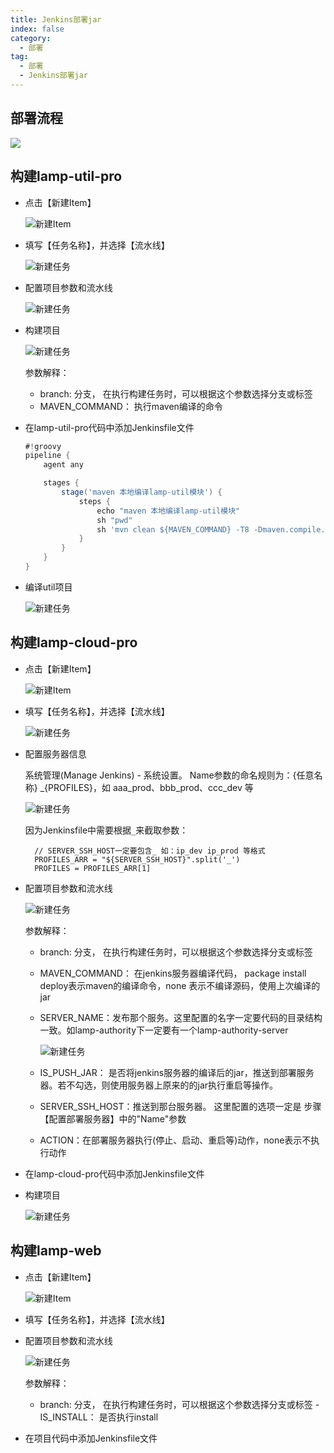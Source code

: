 ```yaml
---
title: Jenkins部署jar
index: false
category:
  - 部署
tag:
  - 部署
  - Jenkins部署jar
---
```


## 部署流程

![](/images/deployment/jenkins部署图.png)



## 构建lamp-util-pro

- 点击【新建Item】

  ![新建Item](/images/deployment/新建Item.png)

- 填写【任务名称】，并选择【流水线】

  ![新建任务](/images/deployment/新建任务.png)

- 配置项目参数和流水线

  ![新建任务](/images/deployment/lamp-util-pro任务配置.png)

- 构建项目

  ![新建任务](/images/deployment/构建lamp-util-pro.png)

  参数解释：

  - branch: 分支， 在执行构建任务时，可以根据这个参数选择分支或标签
  - MAVEN_COMMAND： 执行maven编译的命令  

- 在lamp-util-pro代码中添加Jenkinsfile文件

  ```groovy
  #!groovy
  pipeline {
      agent any
  
      stages {
          stage('maven 本地编译lamp-util模块') {
              steps {
                  echo "maven 本地编译lamp-util模块"
                  sh "pwd"
                  sh 'mvn clean ${MAVEN_COMMAND} -T8 -Dmaven.compile.fork=true -Dmaven.test.skip=true'
              }
          }
      }
  }
  ```

  

- 编译util项目

  ![新建任务](/images/deployment/构建项目.png)



## 构建lamp-cloud-pro

- 点击【新建Item】

  ![新建Item](/images/deployment/新建Item.png)

- 填写【任务名称】，并选择【流水线】

  

  ![新建任务](/images/deployment/新建lamp-cloud-pro.png)

- 配置服务器信息

  系统管理(Manage Jenkins) - 系统设置。 Name参数的命名规则为：{任意名称} _{PROFILES}，如 aaa_prod、bbb_prod、ccc_dev 等

  

  ![新建任务](/images/deployment/SSHServer.png)

  

  因为Jenkinsfile中需要根据`_`来截取参数：

  ```shell
    // SERVER_SSH_HOST一定要包含_ 如：ip_dev ip_prod 等格式
    PROFILES_ARR = "${SERVER_SSH_HOST}".split('_')
    PROFILES = PROFILES_ARR[1]
  ```

  

- 配置项目参数和流水线

  ![新建任务](/images/deployment/lamp-cloud-pro任务配置.png)

  参数解释：
  - branch: 分支， 在执行构建任务时，可以根据这个参数选择分支或标签

  - MAVEN_COMMAND： 在jenkins服务器编译代码， package install deploy表示maven的编译命令，none 表示不编译源码，使用上次编译的jar

  - SERVER_NAME：发布那个服务。这里配置的名字一定要代码的目录结构一致。如lamp-authority下一定要有一个lamp-authority-server
    
    
    
    ![新建任务](/images/deployment/代码目录结构.png)
    
    
    
  - IS_PUSH_JAR： 是否将jenkins服务器的编译后的jar，推送到部署服务器。若不勾选，则使用服务器上原来的的jar执行重启等操作。

  - SERVER_SSH_HOST：推送到那台服务器。 这里配置的选项一定是 步骤【配置部署服务器】中的"Name"参数

  - ACTION：在部署服务器执行(停止、启动、重启等)动作，none表示不执行动作

- 在lamp-cloud-pro代码中添加Jenkinsfile文件

- 构建项目

  ![新建任务](/images/deployment/构建lamp-cloud-pro.png)



## 构建lamp-web

- 点击【新建Item】

  ![新建Item](/images/deployment/新建Item.png)

- 填写【任务名称】，并选择【流水线】

- 配置项目参数和流水线

  ![新建任务](/images/deployment/配置lamp-web-pro.png)

  参数解释： 

  - branch: 分支， 在执行构建任务时，可以根据这个参数选择分支或标签 - IS_INSTALL： 是否执行install

- 在项目代码中添加Jenkinsfile文件
